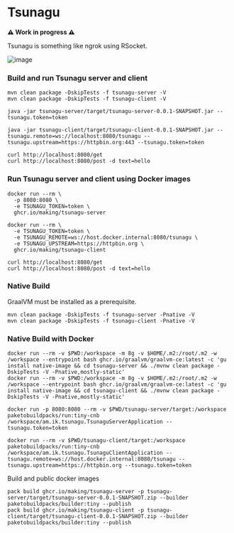 # Tsunagu

**⚠️ Work in progress ⚠️**

Tsunagu is something like ngrok using RSocket.

![image](https://user-images.githubusercontent.com/106908/134799022-321d86e2-6584-4cea-a105-e5a4b0e8ff1a.png)

### Build and run Tsunagu server and client

```
mvn clean package -DskipTests -f tsunagu-server -V
mvn clean package -DskipTests -f tsunagu-client -V
```

```
java -jar tsunagu-server/target/tsunagu-server-0.0.1-SNAPSHOT.jar --tsunagu.token=token
```

```
java -jar tsunagu-client/target/tsunagu-client-0.0.1-SNAPSHOT.jar --tsunagu.remote=ws://localhost:8080/tsunagu --tsunagu.upstream=https://httpbin.org:443 --tsunagu.token=token
```

```
curl http://localhost:8080/get
curl http://localhost:8080/post -d text=hello
```

### Run Tsunagu server and client using Docker images

```
docker run --rm \
  -p 8080:8080 \
  -e TSUNAGU_TOKEN=token \
  ghcr.io/making/tsunagu-server
```

```
docker run --rm \
  -e TSUNAGU_TOKEN=token \
  -e TSUNAGU_REMOTE=ws://host.docker.internal:8080/tsunagu \
  -e TSUNAGU_UPSTREAM=https://httpbin.org \
  ghcr.io/making/tsunagu-client
```

```
curl http://localhost:8080/get
curl http://localhost:8080/post -d text=hello
```

### Native Build

GraalVM must be installed as a prerequisite.

```
mvn clean package -DskipTests -f tsunagu-server -Pnative -V
mvn clean package -DskipTests -f tsunagu-client -Pnative -V
```

### Native Build with Docker

```
docker run --rm -v $PWD:/workspace -m 8g -v $HOME/.m2:/root/.m2 -w /workspace --entrypoint bash ghcr.io/graalvm/graalvm-ce:latest -c 'gu install native-image && cd tsunagu-server && ./mvnw clean package -DskipTests -V -Pnative,mostly-static' 
docker run --rm -v $PWD:/workspace -m 8g -v $HOME/.m2:/root/.m2 -w /workspace --entrypoint bash ghcr.io/graalvm/graalvm-ce:latest -c 'gu install native-image && cd tsunagu-client && ./mvnw clean package -DskipTests -V -Pnative,mostly-static' 
```

```
docker run -p 8080:8080 --rm -v $PWD/tsunagu-server/target:/workspace paketobuildpacks/run:tiny-cnb /workspace/am.ik.tsunagu.TsunaguServerApplication --tsunagu.token=token
```

```
docker run --rm -v $PWD/tsunagu-client/target:/workspace paketobuildpacks/run:tiny-cnb /workspace/am.ik.tsunagu.TsunaguClientApplication --tsunagu.remote=ws://host.docker.internal:8080/tsunagu --tsunagu.upstream=https://httpbin.org --tsunagu.token=token
```


Build and public docker images

```
pack build ghcr.io/making/tsunagu-server -p tsunagu-server/target/tsunagu-server-0.0.1-SNAPSHOT.zip --builder paketobuildpacks/builder:tiny --publish
pack build ghcr.io/making/tsunagu-client -p tsunagu-client/target/tsunagu-client-0.0.1-SNAPSHOT.zip --builder paketobuildpacks/builder:tiny --publish
```